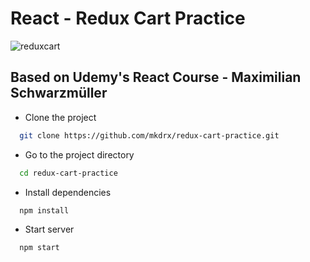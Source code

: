 # React - Redux Cart Practice
![reduxcart](https://user-images.githubusercontent.com/99738621/186027805-cf135605-b990-438a-9e96-71758d949c8b.png)
## Based on Udemy's React Course - Maximilian Schwarzmüller

- Clone the project

```bash
  git clone https://github.com/mkdrx/redux-cart-practice.git
```

- Go to the project directory

```bash
  cd redux-cart-practice
```

- Install dependencies

```bash
  npm install
```

- Start server

```bash
  npm start
```
